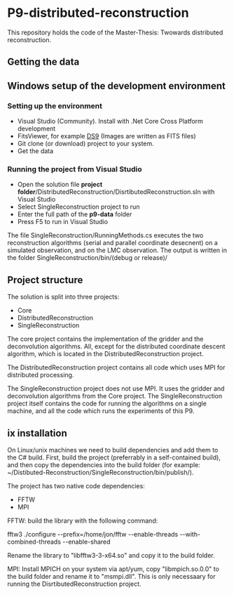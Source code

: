 # P9-distributed-reconstruction

This repository holds the code of the Master-Thesis: Twowards distributed reconstruction.



## Getting the data

## Windows setup of the development environment

### Setting up the environment

* Visual Studio (Community). Install with .Net Core Cross Platform development
* FitsViewer, for example [DS9](http://ds9.si.edu/site/Download.html) (Images are written as FITS files)
* Git clone (or download) project to your system.
* Get the data

### Running the project from Visual Studio

* Open the solution file **project folder**/DistributedReconstruction/DisrtibutedReconstruction.sln with Visual Studio
* Select SingleReconstruction project to run
* Enter the full path of the **p9-data** folder
* Press F5 to run in Visual Studio

The file SingleReconstruction/RunningMethods.cs executes the two reconstruction algorithms (serial and parallel coordinate desecnent) on a simulated observation, and on the LMC observation. The output is written in the folder SingleReconstruction/bin/(debug or release)/


## Project structure
The solution is split into three projects:

* Core
* DistributedReconstruction
* SingleReconstruction

The core project contains the implementation of the gridder and the deconvolution algorithms. All, except for the distributed coordinate descent algorithm, which is located in the DistributedReconstruction project. 

The DistributedReconstruction project contains all code which uses MPI for distributed processing. 

The SingleReconstruction project does not use MPI. It uses the gridder and deconvolution algorithms from the Core project. The SingleReconstruction project itself contains the code for running the algorithms on a single machine, and all the code which runs the experiments of this P9.

## ix installation
On Linux/unix machines we need to build dependencies and add them to the C\# build. First, build the project (preferrably in a self-contained build), and then copy the dependencies into the build folder (for example: ~/Distibuted-Reconstruction/SingleReconstruction/bin/publish/).

 The project has two native code dependencies:

* FFTW
* MPI



FFTW: build the library with the following command:

fftw3 ./configure --prefix=/home/jon/fftw --enable-threads --with-combined-threads --enable-shared

Rename the library to "libfftw3-3-x64.so" and copy it to the build folder.

MPI: Install MPICH on your system via apt/yum, copy "libmpich.so.0.0" to the build folder and rename it to "msmpi.dll". This is only necessaary for running the DisrtibutedReconstruction project.



